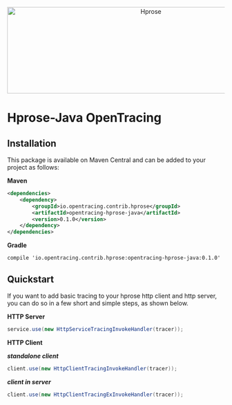 <p align="center"><img src="http://hprose.com/banner.@2x.png" alt="Hprose" title="Hprose" width="650" height="200" /></p>

# Hprose-Java OpenTracing

## Installation

This package is available on Maven Central and can be added to your project as follows:

**Maven**

```xml
<dependencies>
    <dependency>
        <groupId>io.opentracing.contrib.hprose</groupId>
        <artifactId>opentracing-hprose-java</artifactId>
        <version>0.1.0</version>
    </dependency>
</dependencies>
```

**Gradle**

```
compile 'io.opentracing.contrib.hprose:opentracing-hprose-java:0.1.0'
```

## Quickstart

If you want to add basic tracing to your hprose http client and http server, you can do so in a few short and simple steps, as shown below.

**HTTP Server**

```java
service.use(new HttpServiceTracingInvokeHandler(tracer));
```

**HTTP Client**

***standalone client***

```java
client.use(new HttpClientTracingInvokeHandler(tracer));
```

***client in server***

```java
client.use(new HttpClientTracingExInvokeHandler(tracer));
```

